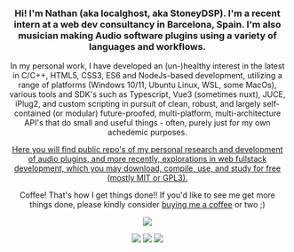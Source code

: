 ### <p align="center">Hi! I'm Nathan (aka localghost, aka StoneyDSP). I'm a recent intern at a web dev consultancy in Barcelona, Spain. I'm also musician making Audio software plugins using a variety of languages and workflows.
</p>

<p align="center">In my personal work, I have developed an (un-)healthy interest in the latest in C/C++, HTML5, CSS3, ES6 and NodeJs-based development, utilizing a range of platforms (Windows 10/11, Ubuntu Linux, WSL, some MacOs), various tools and SDK's such as Typescript, Vue3 (sometimes nuxt), JUCE, iPlug2, and custom scripting in pursuit of clean, robust, and largely self-contained (or modular) future-proofed, multi-platform, multi-architecture API's that do small and useful things - often, purely just for my own achedemic purposes.
</p>

<p align="center">
<a href= "https://stoneydsp.github.io/index.html">Here you will find public repo's of my personal research and development of audio plugins, and more recently, explorations in web fullstack development, which you may download, compile, use, and study for free (mostly MIT or GPL3).</a>
</p>

<p align="center">
Coffee! That's how I get things done!! If you'd like to see me get more things done, please kindly consider <a href="https://www.patreon.com/bePatron?u=8549187" data-patreon-widget-type="become-patron-button">buying me a coffee</a> or two ;)
</p>
<p align="center">
 <a href= "https://paypal.me/StoneyDSPAudio?country.x=ES&locale.x=en_US"><img src="https://www.paypalobjects.com/en_US/i/btn/btn_donate_SM.gif"/></a>
</p>

<p align="center">
<a href="https://www.patreon.com/bePatron?u=8549187"><data-patreon-widget-type="become-patron-button"></a>
</p>

<p align="center">
 <a href= "https://twitter.com/Stoney_DSP/"><img src="https://github.com/StoneyDSP/StoneyDSP/blob/a075caeedffe23b2733ee38b12f9800f62aab9c2/Assets/twitter.png"/></a>
 <a href= "https://www.instagram.com/stoney.d.s.p/"><img src="https://github.com/StoneyDSP/StoneyDSP/blob/2253d684ba99e6c072353a94b49315162c381406/Assets/instagram.png"/></a>
 <a href= "https://www.facebook.com/StoneyDSP.Audio/"><img src="https://github.com/StoneyDSP/StoneyDSP/blob/9608562b09ee2708affd0c31117fc25a235672d9/Assets/facebook.png"/></a>
</p>


<!--

Coffee! That's how I get things done!! If you'd like to see me get more things done, please kindly consider <a href="https://www.patreon.com/bePatron?u=8549187" data-patreon-widget-type="become-patron-button">buying me a coffee</a> or two ;)

<p align="center">
 <a href= "https://paypal.me/StoneyDSPAudio?country.x=ES&locale.x=en_US"><img src="https://www.paypalobjects.com/en_US/i/btn/btn_donate_SM.gif"/></a>
</p>

And of course, always feel welcome to shoot me a PM to get me on Discord or Slack; alternatively, just search for StoneyDSP!


 ![](https://img.shields.io/badge/Code-C++-informational?style=flat&logo=GitHub&logoColor=white&color=2bbc8a)
 ![](https://img.shields.io/badge/Code-python-informational?style=flat&logo=GitHub&logoColor=white&color=2bbc8a)
 ![](https://img.shields.io/badge/Code-Java-informational?style=flat&logo=GitHub&logoColor=white&color=2bbc8a)
 ![](https://img.shields.io/badge/Code-Markdown-informational?style=flat&logo=GitHub&logoColor=white&color=2bbc8a)

**StoneyDSP/StoneyDSP** is a ✨ _special_ ✨ repository because its `README.md` (this file) appears on your GitHub profile.

-->
